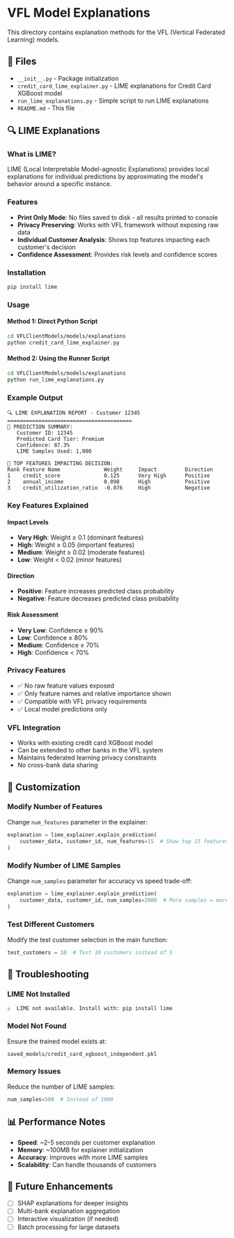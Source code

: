 # VFL Model Explanations

This directory contains explanation methods for the VFL (Vertical Federated Learning) models.

## 📁 Files

- `__init__.py` - Package initialization
- `credit_card_lime_explainer.py` - LIME explanations for Credit Card XGBoost model
- `run_lime_explanations.py` - Simple script to run LIME explanations
- `README.md` - This file

## 🔍 LIME Explanations

### What is LIME?
LIME (Local Interpretable Model-agnostic Explanations) provides local explanations for individual predictions by approximating the model's behavior around a specific instance.

### Features
- **Print Only Mode**: No files saved to disk - all results printed to console
- **Privacy Preserving**: Works with VFL framework without exposing raw data
- **Individual Customer Analysis**: Shows top features impacting each customer's decision
- **Confidence Assessment**: Provides risk levels and confidence scores

### Installation
```bash
pip install lime
```

### Usage

#### Method 1: Direct Python Script
```bash
cd VFLClientModels/models/explanations
python credit_card_lime_explainer.py
```

#### Method 2: Using the Runner Script
```bash
cd VFLClientModels/models/explanations
python run_lime_explanations.py
```

### Example Output
```
🔍 LIME EXPLANATION REPORT - Customer 12345
========================================
🎯 PREDICTION SUMMARY:
   Customer ID: 12345
   Predicted Card Tier: Premium
   Confidence: 87.3%
   LIME Samples Used: 1,000

🎯 TOP FEATURES IMPACTING DECISION:
Rank Feature Name              Weight     Impact         Direction
1    credit_score              0.125      Very High      Positive
2    annual_income             0.098      High           Positive
3    credit_utilization_ratio  -0.076     High           Negative
```

### Key Features Explained

#### Impact Levels
- **Very High**: Weight ≥ 0.1 (dominant features)
- **High**: Weight ≥ 0.05 (important features)
- **Medium**: Weight ≥ 0.02 (moderate features)
- **Low**: Weight < 0.02 (minor features)

#### Direction
- **Positive**: Feature increases predicted class probability
- **Negative**: Feature decreases predicted class probability

#### Risk Assessment
- **Very Low**: Confidence ≥ 90%
- **Low**: Confidence ≥ 80%
- **Medium**: Confidence ≥ 70%
- **High**: Confidence < 70%

### Privacy Features
- ✅ No raw feature values exposed
- ✅ Only feature names and relative importance shown
- ✅ Compatible with VFL privacy requirements
- ✅ Local model predictions only

### VFL Integration
- Works with existing credit card XGBoost model
- Can be extended to other banks in the VFL system
- Maintains federated learning privacy constraints
- No cross-bank data sharing

## 🔧 Customization

### Modify Number of Features
Change `num_features` parameter in the explainer:
```python
explanation = lime_explainer.explain_prediction(
    customer_data, customer_id, num_features=15  # Show top 15 features
)
```

### Modify Number of LIME Samples
Change `num_samples` parameter for accuracy vs speed trade-off:
```python
explanation = lime_explainer.explain_prediction(
    customer_data, customer_id, num_samples=2000  # More samples = more accurate
)
```

### Test Different Customers
Modify the test customer selection in the main function:
```python
test_customers = 10  # Test 10 customers instead of 5
```

## 🚨 Troubleshooting

### LIME Not Installed
```
⚠️  LIME not available. Install with: pip install lime
```

### Model Not Found
Ensure the trained model exists at:
```
saved_models/credit_card_xgboost_independent.pkl
```

### Memory Issues
Reduce the number of LIME samples:
```python
num_samples=500  # Instead of 1000
```

## 📊 Performance Notes

- **Speed**: ~2-5 seconds per customer explanation
- **Memory**: ~100MB for explainer initialization
- **Accuracy**: Improves with more LIME samples
- **Scalability**: Can handle thousands of customers

## 🔄 Future Enhancements

- [ ] SHAP explanations for deeper insights
- [ ] Multi-bank explanation aggregation
- [ ] Interactive visualization (if needed)
- [ ] Batch processing for large datasets 